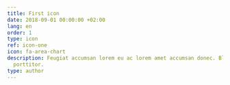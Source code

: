 ```yaml
---
title: First icon
date: 2018-09-01 00:00:00 +02:00
lang: en
order: 1
type: icon
ref: icon-one
icon: fa-area-chart
description: Feugiat accumsan lorem eu ac lorem amet accumsan donec. Blandit orci
  porttitor.
type: author
---
```

